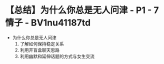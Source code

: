 # 【总结】为什么你总是无人问津 - P1 - 7情子 - BV1nu41187td

-   为什么你总是无人问津
    1.  了解如何保持稳定关系
    2.  利用开盲盒聊天思路
    3.  利用幽默和延伸话题的方式与女生交流